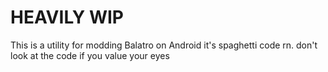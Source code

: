 # HEAVILY WIP

This is a utility for modding Balatro on Android
it's spaghetti code rn. don't look at the code if you value your eyes
